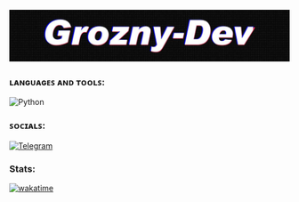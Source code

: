 ![Header](https://github.com/Grozny-Dev/Grozny-Dev/blob/main/assets/header.jpg)

### ʟᴀɴɢᴜᴀɢᴇꜱ ᴀɴᴅ ᴛᴏᴏʟꜱ:
![Python](https://img.shields.io/badge/Python-090909?style=for-the-badge&logo=Python)

### ꜱᴏᴄɪᴀʟꜱ:
[![Telegram](https://img.shields.io/badge/-Telegram-090909?style=for-the-badge&logo=telegram&logoColor=27A0D9)](https://web.telegram.org/k/#-Groznyn)

### Stats:
[![wakatime](https://wakatime.com/badge/user/018ba467-87b7-4f63-a707-79093ef98af8.svg)](https://wakatime.com/@018ba467-87b7-4f63-a707-79093ef98af8)


